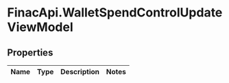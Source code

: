 # FinacApi.WalletSpendControlUpdateViewModel

## Properties
Name | Type | Description | Notes
------------ | ------------- | ------------- | -------------
